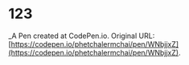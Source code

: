 # 123
 _A Pen created at CodePen.io. Original URL: [https://codepen.io/phetchalermchai/pen/WNbjjxZ](https://codepen.io/phetchalermchai/pen/WNbjjxZ).

 
